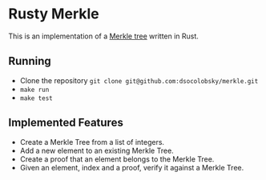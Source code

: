 # Rusty Merkle

This is an implementation of a [Merkle tree](https://en.wikipedia.org/wiki/Merkle_tree)
written in Rust.

## Running

* Clone the repository `git clone git@github.com:dsocolobsky/merkle.git`
* `make run`
* `make test`

## Implemented Features
- Create a Merkle Tree from a list of integers.
- Add a new element to an existing Merkle Tree.
- Create a proof that an element belongs to the Merkle Tree.
- Given an element, index and a proof, verify it against a Merkle Tree.
